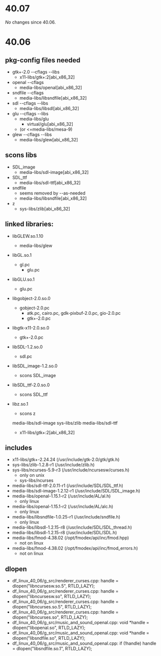 # 40.07
*No* changes since 40.06.

# 40.06
## pkg-config files needed
- gtk+-2.0 --cflags --libs
    - x11-libs/gtk+:2[abi_x86_32]
- openal --cflags
    - media-libs/openal[abi_x86_32]
- sndfile --cflags
    - media-libs/libsndfile[abi_x86_32]
- sdl --cflags --libs
    - media-libs/libsdl[abi_x86_32]
- glu --cflags --libs
    - media-libs/glu
        - virtual/glu[abi_x86_32]
    - (or <=media-libs/mesa-9)
- glew --cflags --libs
    - media-libs/glew[abi_x86_32]

## scons libs
- SDL_image
    - media-libs/sdl-image[abi_x86_32]
- SDL_ttf
    - media-libs/sdl-ttf[abi_x86_32]
- sndfile
    - seems removed by --as-needed
    - media-libs/libsndfile[abi_x86_32]
- z
    - sys-libs/zlib[abi_x86_32]

## linked libraries:
- libGLEW.so.1.10
    - media-libs/glew
- libGL.so.1
    - gl.pc
        - glu.pc
- libGLU.so.1
    - glu.pc
- libgobject-2.0.so.0
    - gobject-2.0.pc
        - atk.pc, cairo.pc, gdk-pixbuf-2.0.pc, gio-2.0.pc
	    - gtk+-2.0.pc
- libgtk-x11-2.0.so.0
    - gtk+-2.0.pc
- libSDL-1.2.so.0
    - sdl.pc
- libSDL_image-1.2.so.0
    - scons SDL_image
- libSDL_ttf-2.0.so.0
    - scons SDL_ttf
- libz.so.1
    - scons z

	media-libs/sdl-image
	sys-libs/zlib
	media-libs/sdl-ttf
    - x11-libs/gtk+:2[abi_x86_32]

## includes
- x11-libs/gtk+-2.24.24 (/usr/include/gtk-2.0/gtk/gtk.h)
- sys-libs/zlib-1.2.8-r1 (/usr/include/zlib.h)
- sys-libs/ncurses-5.9-r3 (/usr/include/ncursesw/curses.h)
    - only on unix
    - sys-libs/ncurses
- media-libs/sdl-ttf-2.0.11-r1 (/usr/include/SDL/SDL_ttf.h)
- media-libs/sdl-image-1.2.12-r1 (/usr/include/SDL/SDL_image.h)
- media-libs/openal-1.15.1-r2 (/usr/include/AL/al.h)
    - only linux
- media-libs/openal-1.15.1-r2 (/usr/include/AL/alc.h)
    - only linux
- media-libs/libsndfile-1.0.25-r1 (/usr/include/sndfile.h)
    - only linux
- media-libs/libsdl-1.2.15-r8 (/usr/include/SDL/SDL_thread.h)
- media-libs/libsdl-1.2.15-r8 (/usr/include/SDL/SDL.h)
- media-libs/fmod-4.38.02 (/opt/fmodex/api/inc/fmod.hpp)
    - not on linux
- media-libs/fmod-4.38.02 (/opt/fmodex/api/inc/fmod_errors.h)
    - not on linux

## dlopen
- df_linux_40_06/g_src/renderer_curses.cpp:      handle = dlopen("libncursesw.so.5", RTLD_LAZY);
- df_linux_40_06/g_src/renderer_curses.cpp:      handle = dlopen("libncursesw.so", RTLD_LAZY);
- df_linux_40_06/g_src/renderer_curses.cpp:      handle = dlopen("libncurses.so.5", RTLD_LAZY);
- df_linux_40_06/g_src/renderer_curses.cpp:      handle = dlopen("libncurses.so", RTLD_LAZY);
- df_linux_40_06/g_src/music_and_sound_openal.cpp:  void *handle = dlopen("libopenal.so", RTLD_LAZY);
- df_linux_40_06/g_src/music_and_sound_openal.cpp:  void *handle = dlopen("libsndfile.so", RTLD_LAZY);
- df_linux_40_06/g_src/music_and_sound_openal.cpp:  if (!handle) handle = dlopen("libsndfile.so.1", RTLD_LAZY);
